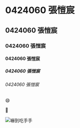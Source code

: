 # 0424060 張愷宸
## 0424060 張愷宸
### 0424060 張愷宸
#### 0424060 張愷宸
##### 0424060 張愷宸
###### 0424060 張愷宸

:smile:

:date:

![]("images.jpg "嚇到吃手手")
